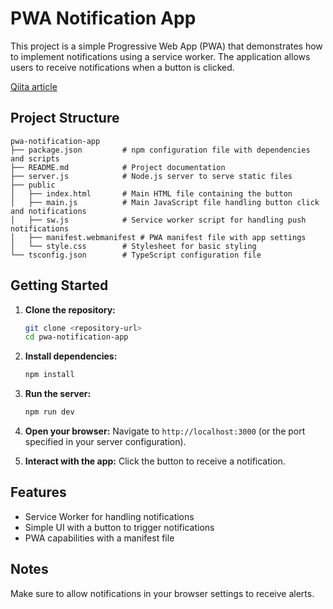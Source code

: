 # PWA Notification App

This project is a simple Progressive Web App (PWA) that demonstrates how to implement notifications using a service worker. The application allows users to receive notifications when a button is clicked.

[Qiita article](https://qiita.com/11bluetree/items/47d2ec8019f59de122d5)

## Project Structure

```
pwa-notification-app
├── package.json         # npm configuration file with dependencies and scripts
├── README.md            # Project documentation
├── server.js            # Node.js server to serve static files
├── public
│   ├── index.html       # Main HTML file containing the button
│   ├── main.js          # Main JavaScript file handling button click and notifications
│   ├── sw.js            # Service worker script for handling push notifications
│   ├── manifest.webmanifest # PWA manifest file with app settings
│   └── style.css        # Stylesheet for basic styling
└── tsconfig.json        # TypeScript configuration file
```

## Getting Started

1. **Clone the repository:**
   ```bash
   git clone <repository-url>
   cd pwa-notification-app
   ```

2. **Install dependencies:**
   ```bash
   npm install
   ```

3. **Run the server:**
   ```bash
   npm run dev
   ```

4. **Open your browser:**
   Navigate to `http://localhost:3000` (or the port specified in your server configuration).

5. **Interact with the app:**
   Click the button to receive a notification.

## Features

- Service Worker for handling notifications
- Simple UI with a button to trigger notifications
- PWA capabilities with a manifest file

## Notes

Make sure to allow notifications in your browser settings to receive alerts.